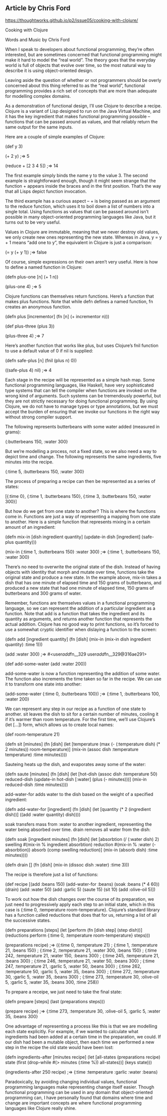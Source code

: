 ## Article by Chris Ford

https://thoughtworks.github.io/p2/issue05/cooking-with-clojure/

Cooking with Clojure

Words and Music by Chris Ford

When I speak to developers about functional programming, they’re often interested, but are sometimes concerned that functional programming might make it hard to model the “real world”. The theory goes that the everyday world is full of objects that evolve over time, so the most natural way to describe it is using object-oriented design.

Leaving aside the question of whether or not programmers should be overly concerned about this thing referred to as the “real world”, functional programming provides a rich set of concepts that are more than adequate for modelling complex domains.

As a demonstration of functional design, I’ll use Clojure to describe a recipe. Clojure is a variant of Lisp designed to run on the Java Virtual Machine, and it has the key ingredient that makes functional programming possible – functions that can be passed around as values, and that reliably return the same output for the same inputs.

Here are a couple of simple examples of Clojure:

(def y 3)

(+ 2 y)
;=> 5

(reduce + [2 3 4 5])
;=> 14

The first example simply binds the name y to the value 3. The second example is straightforward enough, though it might seem strange that the function + appears inside the braces and in the first position. That’s the way that all Lisps depict function invocation.

The third example has a curious aspect – + is being passed as an argument to the reduce function, which uses it to boil down a list of numbers into a single total. Using functions as values that can be passed around isn’t possible in many object-oriented programming languages like Java, but it turns out to be very useful.

Values in Clojure are immutable, meaning that we never destroy old values, we only create new ones representing the new state. Whereas in Java, y = y + 1 means “add one to y”, the equivalent in Clojure is just a comparison:

(= y (+ y 1))
  ;=> false

Of course, simple expressions on their own aren’t very useful. Here is how to define a named function in Clojure:

(defn plus-one [n] (+ 1 n))

(plus-one 4)
  ;=> 5

Clojure functions can themselves return functions. Here’s a function that makes plus functions. Note that while defn defines a named function, fn creates an anonymous function.

(defn plus [incrementor]
  (fn [n] (+ incrementor n)))

(def plus-three (plus 3))

(plus-three 4)
  ;=> 7

Here’s another function that works like plus, but uses Clojure’s fnil function to use a default value of 0 if nil is supplied:

(defn safe-plus [n] (fnil (plus n) 0))

((safe-plus 4) nil)
  ;=> 4

Each stage in the recipe will be represented as a simple hash map. Some functional programming languages, like Haskell, have very sophisticated type systems that can tell the compiler when functions are invoked on the wrong kind of arguments. Such systems can be tremendously powerful, but they are not strictly necessary for doing functional programming. By using Clojure, we do not have to manage types or type annotations, but we must accept the burden of ensuring that we invoke our functions in the right way without strong compiler support.

The following represents butterbeans with some water added (measured in grams):

{:butterbeans 150, :water 300}

But we’re modelling a process, not a fixed state, so we also need a way to depict time and change. The following represents the same ingredients, five minutes into the recipe.

{:time 5, :butterbeans 150, :water 300}

The process of preparing a recipe can then be represented as a series of states:

[{:time 0},
 {:time 1, :butterbeans 150},
 {:time 3, :butterbeans 150, :water 300}]

But how do we get from one state to another? This is where the functions come in. Functions are just a way of representing a mapping from one state to another. Here is a simple function that represents mixing in a certain amount of an ingredient:

(defn mix-in [dish ingredient quantity]
  (update-in dish [ingredient] (safe-plus quantity)))

(mix-in {:time 1, :butterbeans 150} :water 300)
  ;=> {:time 1, :butterbeans 150, :water 300} 

There’s no need to overwrite the original state of the dish. Instead of having objects with identity that morph and mutate over time, functions take the original state and produce a new state. In the example above, mix-in takes a dish that has one minute of elapsed time and 150 grams of butterbeans, and produced a new state that had one minute of elapsed time, 150 grams of butterbeans and 300 grams of water.

Remember, functions are themselves values in a functional programming language, so we can represent the addition of a particular ingredient as a function. Note that add is a function that takes the ingredient and its quantity as arguments, and returns another function that represents the actual addition. Clojure has no good way to print functions, so it’s forced to use a somewhat cryptic identifier when dislaying a function to the screen:

(defn add [ingredient quantity]
  (fn [dish] (mix-in (mix-in dish ingredient quantity) :time 1)))

(add :water 300)
  ;=> #<user$add$fn__329 user$add$fn__329@316ae291>

(def add-some-water (add :water 200))

add-some-water is now a function representing the addition of some water. The function also increments the time taken so far in the recipe. We can use it to transform one state into another:

(add-some-water {:time 0, :butterbeans 100})
  ;=> {:time 1, :butterbeans 100, :water 200}

We can represent any step in our recipe as a function of one state to another. sit leaves the dish to sit for a certain number of minutes, cooling it if it’s warmer than room temperature. For the first time, we’ll use Clojure’s (let […]) form, which allows us to create local names:

(def room-temperature 21)

(defn sit [minutes]
  (fn [dish]
    (let [temperature (max
                        (- (:temperature dish) (* 2 minutes))
                        room-temperature)]
    (mix-in (assoc dish :temperature temperature) :time minutes)))) 

Sauteing heats up the dish, and evaporates away some of the water:

(defn saute [minutes]
  (fn [dish]
    (let [hot-dish (assoc dish :temperature 50)
          reduced-dish (update-in hot-dish [:water] (plus (- minutes)))]
      (mix-in reduced-dish :time minutes))))

add-water-for adds water to the dish based on the weight of a specified ingredient:

(defn add-water-for [ingredient]
  (fn [dish]
    (let [quantity (* 2 (ingredient dish))]
      ((add :water quantity) dish))))

soak transfers mass from :water to another ingredient, representing the water being absorbed over time. drain removes all water from the dish:

(defn soak [ingredient minutes]
  (fn [dish]
    (let [absorbtion (/ (:water dish) 2)
          swelling #(mix-in % ingredient absorbtion)
          reduction #(mix-in % :water (- absorbtion))
          absorb (comp swelling reduction)]
     (mix-in (absorb dish) :time minutes))))

(defn drain []
  (fn [dish]
    (mix-in (dissoc dish :water) :time 3)))

The recipe is therefore just a list of functions:

(def recipe
  [(add :beans 150)
   (add-water-for :beans)
   (soak :beans (* 4 60))
   (drain)
   (add :water 50)
   (add :garlic 5)
   (saute 15)
   (sit 10)
   (add :olive-oil 5)])

To work out how the dish changes over the course of its preparation, we just need to progressively apply each step to an initial state, which in this case is {:time 0, :temperature room-temperature}. Clojure’s standard library has a function called reductions that does that for us, returning a list of all the successive states.

(defn preparations [steps]
  (let [perform (fn [dish step] (step dish))]
    (reductions perform {:time 0, :temperature room-temperature} steps)))

(preparations recipe)
  ;=> ({:time 0, :temperature 21}
  ;    {:time 1, :temperature 21, :beans 150}
  ;    {:time 2, :temperature 21, :water 300, :beans 150}
  ;    {:time 242, :temperature 21, :water 150, :beans 300}
  ;    {:time 245, :temperature 21, :beans 300}
  ;    {:time 246, :temperature 21, :water 50, :beans 300}
  ;    {:time 247, :temperature 21, :garlic 5, :water 50, :beans 300}
  ;    {:time 262, :temperature 50, :garlic 5, :water 35, :beans 300}
  ;    {:time 272, :temperature 30, :garlic 5, :water 35, :beans 300}
  ;    {:time 273, :temperature 30, :olive-oil 5, :garlic 5, :water 35, :beans 300, :time 258})

To prepare a receipe, we just need to take the final state:

(defn prepare [steps] (last (preparations steps)))

(prepare recipe)
  ;=> {:time 273, :temperature 30, :olive-oil 5, :garlic 5, :water 35, :beans 300}

One advantage of representing a process like this is that we are modelling each state explicitly. For example, if we wanted to calculate what ingredients had been added at a certain time in the preparation, we could. If our dish had been a mutable object, then each time we performed a new step in the recipe the old state would have been lost:

(defn ingredients-after [minutes recipe]
  (let [all-states (preparations recipe)
        state (first (drop-while #(> minutes (:time %)) all-states))]
    (keys state)))

(ingredients-after 250 recipe)
  ;=> (:time :temperature :garlic :water :beans)

Paradoxically, by avoiding changing individual values, functional programming languages make representing change itself easier. Though functional programming can be used in any domain that object-oriented programming can, I have personally found that domains where time and change are important concepts are where functional programming languages like Clojure really shine.
